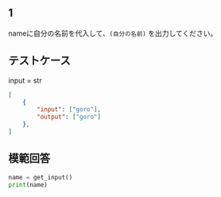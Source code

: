## 1

nameに自分の名前を代入して、`(自分の名前)` を出力してください。

## テストケース
input = str
```json
[
	{
		"input": ["goro"],
		"output": ["goro"]
  	},
]
```

## 模範回答
```python
name = get_input()
print(name)
```